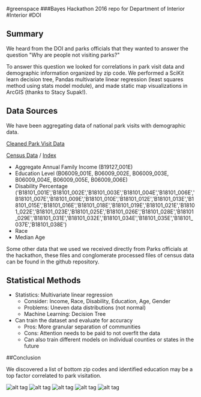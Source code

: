 #greenspace
###Bayes Hackathon 2016 repo for Department of Interior
\#Interior \#DOI

## Summary

We heard from the DOI and parks officials that they wanted to answer the question "Why are people not visiting parks?"

To answer this question we looked for correlations in park visit data and demographic information organized by zip code. We performed a SciKit learn decision tree, Pandas multivariate linear regression (least squares method using stats model module), and made static map visualizations in ArcGIS (thanks to Stacy Supak!).

## Data Sources
We have been aggregating data of national park visits with demographic data.

[Cleaned Park Visit Data](https://cnr.ncsu.edu/geospatial/bayes-hack/)

[Census Data](https://www.census.gov/developers/) / [Index](http://api.census.gov/data/2014/acs5/variables.html)
- Aggregate Annual Family Income (B19127_001E)
- Education Level (B06009_001E, B06009_002E, B06009_003E, B06009_004E, B06009_005E, B06009_006E)
- Disability Percentage ('B18101_001E','B18101_002E','B18101_003E','B18101_004E','B18101_006E','B18101_007E','B18101_009E','B18101_010E','B18101_012E','B18101_013E','B18101_015E','B18101_016E','B18101_018E','B18101_019E','B18101_021E','B18101_022E','B18101_023E','B18101_025E','B18101_026E','B18101_028E','B18101_029E','B18101_031E','B18101_032E','B18101_034E','B18101_035E','B18101_037E','B18101_038E')
- Race
- Median Age

Some other data that we used we received directly from Parks officials at the hackathon, these files and conglomerate processed files of census data can be found in the github repository.

## Statistical Methods

- Statistics: Multivariate linear regression
    - Consider: Income, Race, Disability, Education, Age, Gender
    - Problems: Uneven data distributions (not normal)
    - Machine Learning: Decision Tree
- Can train the dataset and evaluate for accuracy 
    - Pros: More granular separation of communities 
    - Cons: Attention needs to be paid to not overfit the data
    - Can also train different models on individual counties or states in the future

##Conclusion

We discovered a list of bottom zip codes and identified education may be a top factor correlated to park visitation. 

![alt tag](https://raw.githubusercontent.com/mrubash1/greenspace/master/BayesData_AverageIncome2014.png)
![alt tag](https://raw.githubusercontent.com/mrubash1/greenspace/master/BayesData_Dist2NearestFacility_km.png)
![alt tag](https://raw.githubusercontent.com/mrubash1/greenspace/master/BayesData_NoHSDegree2014.png)
![alt tag](https://raw.githubusercontent.com/mrubash1/greenspace/master/BayesData_PerctPopWDissability2014.png)
![alt tag](https://raw.githubusercontent.com/mrubash1/greenspace/master/BayesData_PerctPopWhite2014.png)




